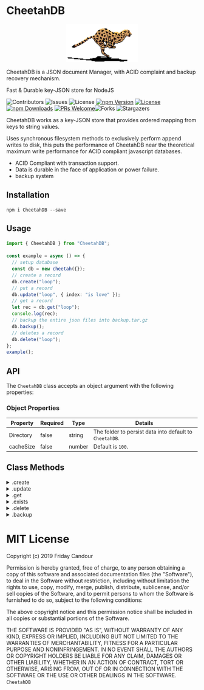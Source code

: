 # CheetahDB

<p align="center">
  <a  href="https://github.com/fridaycandour/Cheetah">
    <img src="logo.gif" alt="CheetahDB" width="190" height="100">
  </a>
</p>

CheetahDB is a JSON document Manager, with ACID complaint and backup recovery mechanism.

Fast & Durable key-JSON store for NodeJS

![Contributors](https://img.shields.io/github/contributors/fridaycandour/Cheetah?color=dark-green) ![Issues](https://img.shields.io/github/issues/fridaycandour/Cheetah) ![License](https://img.shields.io/github/license/fridaycandour/Cheetah)
[![npm Version](https://img.shields.io/npm/v/CheetahDB.svg)](https://www.npmjs.com/package/CheetahDB)
[![License](https://img.shields.io/npm/l/CheetahDB.svg)](https://github.com/fridaycandour/CheetahDB/blob/next/LICENSE)
[![npm Downloads](https://img.shields.io/npm/dm/CheetahDB.svg)](https://www.npmjs.com/package/CheetahDB)
[![PRs Welcome](https://img.shields.io/badge/PRs-welcome-brightgreen.svg)](https://github.com/CheetahDB/CheetahDB.js/blob/next/contributing.md)![Forks](https://img.shields.io/github/forks/fridaycandour/Cheetah?style=social) ![Stargazers](https://img.shields.io/github/stars/fridaycandour/Cheetah?style=social)

CheetahDB works as a key-JSON store that provides ordered mapping from keys to string values.

Uses synchronous filesystem methods to exclusively perform append writes to disk, this puts the performance of CheetahDB near the theoretical maximum write performance for ACID compliant javascript databases.

- ACID Compliant with transaction support.
- Data is durable in the face of application or power failure.
- backup system

## Installation

```
npm i CheetahDB --save
```

## Usage

```ts
import { CheetahDB } from "CheetahDB";

const example = async () => {
  // setup database
  const db = new cheetah({});
  // create a record
  db.create("loop");
  // put a record
  db.update("loop", { index: "is love" });
  // get a record
  let rec = db.get("loop");
  console.log(rec);
  // backup the entire json files into backup.tar.gz
  db.backup();
  // deletes a record
  db.delete("loop");
};
example();
```

## API

The `CheetahDB` class accepts an object argument with the following properties:

### Object Properties

| Property  | Required | Type   | Details                                                 |
| --------- | -------- | ------ | ------------------------------------------------------- |
| Directory | false    | string | The folder to persist data into default to `CheetahDB`. |
| cacheSize | false    | number | Default is `100`.                                       |

## Class Methods

<details><summary>.create</summary>

#### .create(key: string): void

create a json file json file at the provided key.
return false if the files exists

```js
db.create("food recipes");
db.update("phones");
```

</details>

<details><summary>.update</summary>

#### .update(key: string, data: object): void

Puts a valid json javascript object into a json file at the provided key.

throws an error if it has'nt been created with .create()

```js
await db.update("food recipes", [{ name: "egg fries" }]);
await db.update("phones", { home: "0-567-000", office: "0-9-99876" });
```

</details>

<details><summary>.get</summary>

#### .get(key: string ): object

Used to object the value of a single key.

```js
const data = await db.get("phones");
console.log(data); //   { home: "0-567-000", office: "0-9-99876" }
```

</details>

<details><summary>.exists</summary>

#### .exists(key: string) => void): boolean

Checks to see if a single key exists.

```ts
const data = await db.exists("phones");
console.log(data); // true
```

</details>

<details><summary>.delete</summary>

#### .exists(key: string) => void): boolean

Checks to see if a single key exists.

```ts
await db.delete("phones");
```

</details>
 
<details><summary>.backup</summary>

#### .backup(): Promise\<void\>

creates a backup.tar.gz file at the root dir, containing all the json files, .

```ts
await db.backup();
```

</details>
 
# MIT License

Copyright (c) 2019 Friday Candour

Permission is hereby granted, free of charge, to any person obtaining a copy
of this software and associated documentation files (the "Software"), to deal
in the Software without restriction, including without limitation the rights
to use, copy, modify, merge, publish, distribute, sublicense, and/or sell
copies of the Software, and to permit persons to whom the Software is
furnished to do so, subject to the following conditions:

The above copyright notice and this permission notice shall be included in all
copies or substantial portions of the Software.

THE SOFTWARE IS PROVIDED "AS IS", WITHOUT WARRANTY OF ANY KIND, EXPRESS OR
IMPLIED, INCLUDING BUT NOT LIMITED TO THE WARRANTIES OF MERCHANTABILITY,
FITNESS FOR A PARTICULAR PURPOSE AND NONINFRINGEMENT. IN NO EVENT SHALL THE
AUTHORS OR COPYRIGHT HOLDERS BE LIABLE FOR ANY CLAIM, DAMAGES OR OTHER
LIABILITY, WHETHER IN AN ACTION OF CONTRACT, TORT OR OTHERWISE, ARISING FROM,
OUT OF OR IN CONNECTION WITH THE SOFTWARE OR THE USE OR OTHER DEALINGS IN THE
SOFTWARE.
` CheetahDB`
